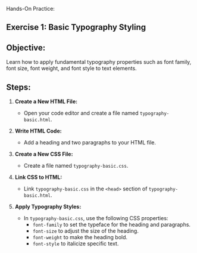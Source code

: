 Hands-On Practice:
## **Exercise 1: Basic Typography Styling**

## **Objective:**

Learn how to apply fundamental typography properties such as font family, font size, font weight, and font style to text elements.

## **Steps:**

1.  **Create a New HTML File:**
    
    -   Open your code editor and create a file named `typography-basic.html`.
2.  **Write HTML Code:**
    
    -   Add a heading and two paragraphs to your HTML file.
3.  **Create a New CSS File:**
    
    -   Create a file named `typography-basic.css`.
4.  **Link CSS to HTML:**
    
    -   Link `typography-basic.css` in the `<head>` section of `typography-basic.html`.
5.  **Apply Typography Styles:**
    
    -   In `typography-basic.css`, use the following CSS properties:
        -   `font-family` to set the typeface for the heading and paragraphs.
        -   `font-size` to adjust the size of the heading.
        -   `font-weight` to make the heading bold.
        -   `font-style` to italicize specific text.
<!--stackedit_data:
eyJoaXN0b3J5IjpbLTE4MDc0NDM1OTldfQ==
-->